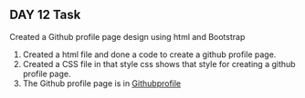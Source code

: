 ## DAY 12 Task 

   Created a Github profile page design using html and Bootstrap
   1. Created a html file and done a code to create a github profile page.
   2. Created a  CSS file  in that style css shows that style for creating a github profile page.
   3. The Github profile page is in [Githubprofile](./index.html) 